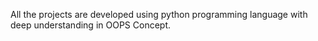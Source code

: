 All the projects are developed using python programming language with deep understanding in OOPS Concept.
